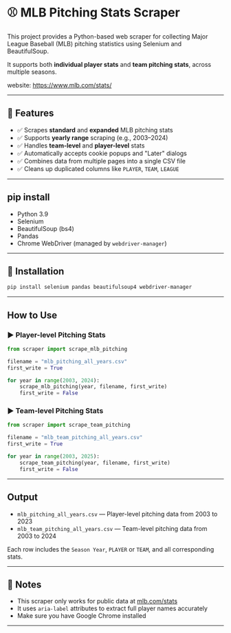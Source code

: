 # ⚾ MLB Pitching Stats Scraper

This project provides a Python-based web scraper for collecting Major League Baseball (MLB) pitching statistics using Selenium and BeautifulSoup.

It supports both **individual player stats** and **team pitching stats**, across multiple seasons.

website: https://www.mlb.com/stats/

---

## 📌 Features

- ✅ Scrapes **standard** and **expanded** MLB pitching stats
- ✅ Supports **yearly range** scraping (e.g., 2003–2024)
- ✅ Handles **team-level** and **player-level** stats
- ✅ Automatically accepts cookie popups and "Later" dialogs
- ✅ Combines data from multiple pages into a single CSV file
- ✅ Cleans up duplicated columns like `PLAYER`, `TEAM`, `LEAGUE`

---

##  pip install

- Python 3.9
- Selenium
- BeautifulSoup (bs4)
- Pandas
- Chrome WebDriver (managed by `webdriver-manager`)

---

## 🚀 Installation

```bash
pip install selenium pandas beautifulsoup4 webdriver-manager
```

---

##  How to Use

### ▶ Player-level Pitching Stats

```python
from scraper import scrape_mlb_pitching

filename = "mlb_pitching_all_years.csv"
first_write = True

for year in range(2003, 2024):
    scrape_mlb_pitching(year, filename, first_write)
    first_write = False
```

### ▶ Team-level Pitching Stats

```python
from scraper import scrape_team_pitching

filename = "mlb_team_pitching_all_years.csv"
first_write = True

for year in range(2003, 2025):
    scrape_team_pitching(year, filename, first_write)
    first_write = False
```

---

## Output

- `mlb_pitching_all_years.csv` — Player-level pitching data from 2003 to 2023
- `mlb_team_pitching_all_years.csv` — Team-level pitching data from 2003 to 2024

Each row includes the `Season Year`, `PLAYER` or `TEAM`, and all corresponding stats.

---

## 📎 Notes

- This scraper only works for public data at [mlb.com/stats](https://www.mlb.com/stats)
- It uses `aria-label` attributes to extract full player names accurately
- Make sure you have Google Chrome installed

---
